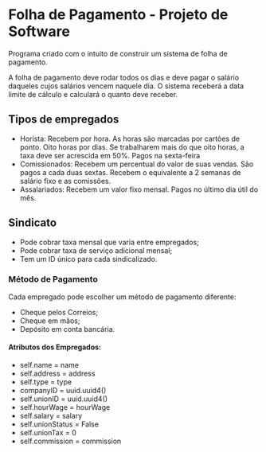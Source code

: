 # Folha de Pagamento - Projeto de Software
Programa criado com o intuito de construir um sistema de folha de pagamento. 

A folha de pagamento deve rodar todos os dias e deve pagar o salário daqueles cujos salários vencem naquele dia. O sistema receberá a data limite de cálculo e calculará o quanto deve receber.
## Tipos de empregados
- Horista: Recebem por hora. As horas são marcadas por cartões de ponto. Oito horas por dias. Se trabalharem mais do que oito horas, a taxa deve ser acrescida em 50%. Pagos na sexta-feira
- Comissionados: Recebem um percentual do valor de suas vendas. São pagos a cada duas sextas. Recebem o equivalente a 2 semanas de salário fixo e as comissões.
- Assalariados: Recebem um valor fixo mensal. Pagos no último dia útil do mês.

## Sindicato
- Pode cobrar taxa mensal que varia entre empregados;
- Pode cobrar taxa de serviço adicional mensal;
- Tem um ID único para cada sindicalizado.

### Método de Pagamento

Cada empregado pode escolher um método de pagamento diferente:

- Cheque pelos Correios;
- Cheque em mãos;
- Depósito em conta bancária.

#### Atributos dos Empregados:
-   self.name = name
-   self.address = address
-   self.type = type 
-   companyID = uuid.uuid4()
-   self.unionID = uuid.uuid4()
-   self.hourWage = hourWage
-	self.salary = salary
-	self.unionStatus = False
-	self.unionTax = 0
-	self.commission = commission